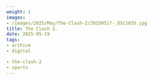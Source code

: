 ```yaml
---
weight: 1
images:
- /images/2025/May/The-Clash-2/20250517-_DSC1835.jpg
title: The Clash 2.
date: 2025-05-19
tags:
- archive
- digital

- the-clash-2
- sports
---
```


